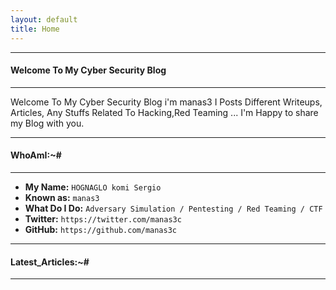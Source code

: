 ```yaml
---
layout: default
title: Home
---
```


* * *
#### Welcome To My Cyber Security Blog 
* * *

 Welcome To My Cyber Security Blog i'm manas3 I Posts Different Writeups, Articles, Any Stuffs Related To Hacking,Red Teaming ... I'm Happy to share my Blog with you.

* * *
#### WhoAmI:~#
* * *

- **My Name:**    `HOGNAGLO komi Sergio`
- **Known as:**   `manas3`
- **What Do I Do:**  `Adversary Simulation / Pentesting / Red Teaming / CTF `
- **Twitter:**    `https://twitter.com/manas3c`
- **GitHub:**     `https://github.com/manas3c`

* * *
#### **Latest_Articles:~#**
* * *
